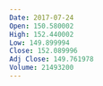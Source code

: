 ```yaml
---
Date: 2017-07-24
Open: 150.580002
High: 152.440002
Low: 149.899994
Close: 152.089996
Adj Close: 149.761978
Volume: 21493200
---
```

